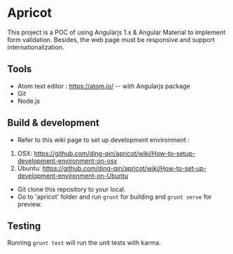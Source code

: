 # Apricot

This project is a POC of using Angularjs 1.x & Angular Material to implement form validation.
Besides, the web page must be responsive and support internationalization.

## Tools

- Atom text editor : https://atom.io/
-- with Angularjs package
- Git
- Node.js

## Build & development

- Refer to this wiki page to set up development environment :<br/>
1) OSX: https://github.com/ding-qin/apricot/wiki/How-to-setup-development-environment-on-osx<br/>
2) Ubuntu: https://github.com/ding-qin/apricot/wiki/How-to-set-up-development-environment-on-Ubuntu
- Git clone this repository to your local.
- Go to 'apricot' folder and run `grunt` for building and `grunt serve` for preview.

## Testing

Running `grunt test` will run the unit tests with karma.

